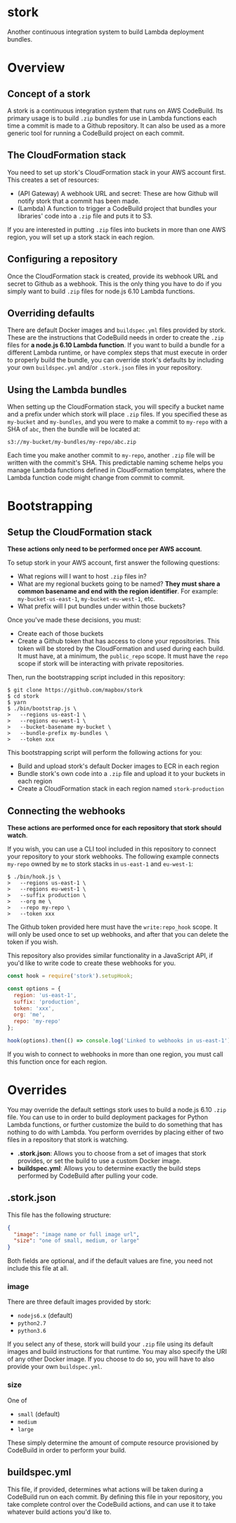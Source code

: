 # stork

Another continuous integration system to build Lambda deployment bundles.

# Overview

## Concept of a stork

A stork is a continuous integration system that runs on AWS CodeBuild. Its primary usage is to build `.zip` bundles for use in Lambda functions each time a commit is made to a Github repository. It can also be used as a more generic tool for running a CodeBuild project on each commit.

## The CloudFormation stack

You need to set up stork's CloudFormation stack in your AWS account first. This creates a set of resources:

- (API Gateway) A webhook URL and secret: These are how Github will notify stork that a commit has been made.
- (Lambda) A function to trigger a CodeBuild project that bundles your libraries' code into a `.zip` file and puts it to S3.

If you are interested in putting `.zip` files into buckets in more than one AWS region, you will set up a stork stack in each region.

## Configuring a repository

Once the CloudFormation stack is created, provide its webhook URL and secret to Github as a webhook. This is the only thing you have to do if you simply want to build `.zip` files for node.js 6.10 Lambda functions.

## Overriding defaults

There are default Docker images and `buildspec.yml` files provided by stork. These are the instructions that CodeBuild needs in order to create the `.zip` files for **a node.js 6.10 Lambda function**. If you want to build a bundle for a different Lambda runtime, or have complex steps that must execute in order to properly build the bundle, you can override stork's defaults by including your own `buildspec.yml` and/or `.stork.json` files in your repository.

## Using the Lambda bundles

When setting up the CloudFormation stack, you will specify a bucket name and a prefix under which stork will place `.zip` files. If you specified these as `my-bucket` and `my-bundles`, and you were to make a commit to `my-repo` with a SHA of `abc`, then the bundle will be located at:

```
s3://my-bucket/my-bundles/my-repo/abc.zip
```

Each time you make another commit to `my-repo`, another `.zip` file will be written with the commit's SHA. This predictable naming scheme helps you manage Lambda functions defined in CloudFormation templates, where the Lambda function code might change from commit to commit.

# Bootstrapping

## Setup the CloudFormation stack

**These actions only need to be performed once per AWS account**.

To setup stork in your AWS account, first answer the following questions:

- What regions will I want to host `.zip` files in?
- What are my regional buckets going to be named? **They must share a common basename and end with the region identifier**. For example: `my-bucket-us-east-1`, `my-bucket-eu-west-1`, etc.
- What prefix will I put bundles under within those buckets?

Once you've made these decisions, you must:

- Create each of those buckets
- Create a Github token that has access to clone your repositories. This token will be stored by the CloudFormation and used during each build. It must have, at a minimum, the `public_repo` scope. It must have the `repo` scope if stork will be interacting with private repositories.

Then, run the bootstrapping script included in this repository:

```
$ git clone https://github.com/mapbox/stork
$ cd stork
$ yarn
$ ./bin/bootstrap.js \
>   --regions us-east-1 \
>   --regions eu-west-1 \
>   --bucket-basename my-bucket \
>   --bundle-prefix my-bundles \
>   --token xxx
```

This bootstrapping script will perform the following actions for you:

- Build and upload stork's default Docker images to ECR in each region
- Bundle stork's own code into a `.zip` file and upload it to your buckets in each region
- Create a CloudFormation stack in each region named `stork-production`

## Connecting the webhooks

**These actions are performed once for each repository that stork should watch**.

If you wish, you can use a CLI tool included in this repository to connect your repository to your stork webhooks. The following example connects `my-repo` owned by `me` to stork stacks in `us-east-1` and `eu-west-1`:

```
$ ./bin/hook.js \
>   --regions us-east-1 \
>   --regions eu-west-1 \
>   --suffix production \
>   --org me \
>   --repo my-repo \
>   --token xxx
```

The Github token provided here must have the `write:repo_hook` scope. It will only be used once to set up webhooks, and after that you can delete the token if you wish.

This repository also provides similar functionality in a JavaScript API, if you'd like to write code to create these webhooks for you.

```js
const hook = require('stork').setupHook;

const options = {
  region: 'us-east-1',
  suffix: 'production',
  token: 'xxx',
  org: 'me',
  repo: 'my-repo'
};

hook(options).then(() => console.log('Linked to webhooks in us-east-1'));
```

If you wish to connect to webhooks in more than one region, you must call this function once for each region.

# Overrides

You may override the default settings stork uses to build a node.js 6.10 `.zip` file. You can use to in order to build deployment packages for Python Lambda functions, or further customize the build to do something that has nothing to do with Lambda. You perform overrides by placing either of two files in a repository that stork is watching.

- **.stork.json**: Allows you to choose from a set of images that stork provides, or set the build to use a custom Docker image.
- **buildspec.yml**: Allows you to determine exactly the build steps performed by CodeBuild after pulling your code.

## .stork.json

This file has the following structure:

```json
{
  "image": "image name or full image url",
  "size": "one of small, medium, or large"
}
```

Both fields are optional, and if the default values are fine, you need not include this file at all.

### image

There are three default images provided by stork:

- `nodejs6.x` (default)
- `python2.7`
- `python3.6`

If you select any of these, stork will build your `.zip` file using its default images and build instructions for that runtime. You may also specify the URI of any other Docker image. If you choose to do so, you will have to also provide your own `buildspec.yml`.

### size

One of

- `small` (default)
- `medium`
- `large`

These simply determine the amount of compute resource provisioned by CodeBuild in order to perform your build.

## buildspec.yml

This file, if provided, determines what actions will be taken during a CodeBuild run on each commit. By defining this file in your repository, you take complete control over the CodeBuild actions, and can use it to take whatever build actions you'd like to.
